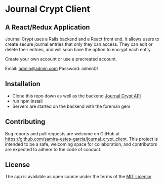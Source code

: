 # Journal Crypt Client

## A React/Redux Application

Journal Crypt uses a Rails backend and a React front end. It allows users to create secure journal entries that only they can access. They can edit or delete their entries, and will soon have the option to encrypt each entry.

Create your own account or use a precreated account.

Email: admin@admin.com Password: admin01

## Installation

- Clone this repo down as well as the backend [Journal Crypt API](https://github.com/samira-estes-garcia/journal_crypt_api)
- run npm install
- Servers are started on the backend with the foreman gem

## Contributing

Bug reports and pull requests are welcome on GitHub at https://github.com/samira-estes-garcia/journal_crypt_client. This project is intended to be a safe, welcoming space for collaboration, and contributors are expected to adhere to the code of conduct.

## License

The app is available as open source under the terms of the [MIT License](https://opensource.org/licenses/MIT).
